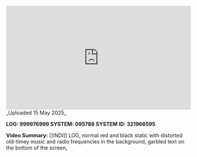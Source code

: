 
<iframe 
  src="https://drive.google.com/file/d/1InWa_o3Zqp_ZU-Un34RZ6K5JRDqiIDlZ/preview"  
  style="width:100%; aspect-ratio:16/9; border:0;"
  allowfullscreen>
</iframe>
_Uploaded 15 May 2025_

**LOG: 999976999
SYSTEM: 095786
SYSTEM ID: 321966595**

**Video Summary:** [[INDI]] LOG, normal red and black static with distorted old-timey music and radio frequencies in the background, garbled text on the bottom of the screen, 